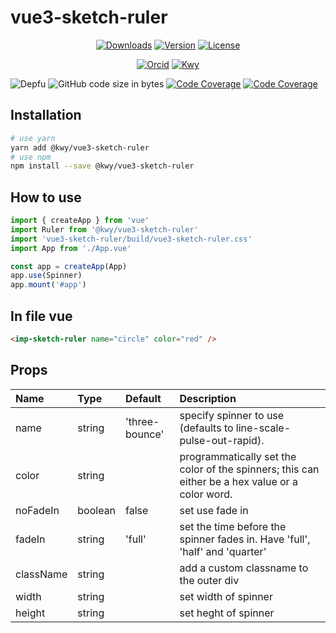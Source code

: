 # vue3-sketch-ruler

<p align="center">
  <a href="https://www.npmjs.com/package/@kangwuyi/vue3-sketch-ruler"><img src="https://img.shields.io/npm/dm/@kangwuyi/vue3-sketch-ruler.svg?sanitize=true" alt="Downloads"></a>
  <a href="https://www.npmjs.com/package/@kangwuyi/vue3-sketch-ruler"><img src="https://img.shields.io/npm/v/@kangwuyi/vue3-sketch-ruler.svg?sanitize=true" alt="Version"></a>
  <a href="https://www.npmjs.com/package/@kangwuyi/vue3-sketch-ruler"><img src="https://img.shields.io/npm/l/@kangwuyi/vue3-sketch-ruler.svg?sanitize=true" alt="License"></a>
</p>

<p align="center">
  <a href="https://orcid.org/0009-0009-0993-7629"><img src="https://img.shields.io/badge/iD-0009--0009--0993--7629-f5f5f5" alt="Orcid"></a>
  <a href="https://ko-fi.com/kwy"><img src="https://badgen.net/badge/icon/kofi?icon=kofi&label=kwy&color=F16061" alt="Kwy"></a>

<!-- [![iD: 0009-0009-0993-7629](https://img.shields.io/badge/0009--0009--0993--7629-blue.svg?style=for-the-badge&logo=orcid)](https://orcid.org/0009-0009-0993-7629) [![Ko-fi](https://img.shields.io/badge/ko--fi-F16061?style=for-the-badge&logo=kofi&logoColor=f5f5f5)](https://ko-fi.com/kwy) -->

</p>

<p align="center">

![Depfu](https://img.shields.io/depfu/kangwuyi/vue3-sketch-ruler) ![GitHub code size in bytes](https://img.shields.io/github/languages/code-size/kangwuyi/vue3-sketch-ruler) [![Code Coverage](https://img.shields.io/codecov/c/github/kangwuyi/vue3-sketch-ruler)](https://codecov.io/github/kangwuyi/vue3-sketch-ruler) [![Code Coverage](https://github.com/kangwuyi/vue3-sketch-ruler/actions/workflows/node.js.yml/badge.svg)](https://github.com/kangwuyi/kangwuyi/vue3-sketch-ruler)


</p>

## Installation

```bash
# use yarn
yarn add @kwy/vue3-sketch-ruler
# use npm
npm install --save @kwy/vue3-sketch-ruler
```

## How to use
```js
import { createApp } from 'vue'
import Ruler from '@kwy/vue3-sketch-ruler'
import 'vue3-sketch-ruler/build/vue3-sketch-ruler.css'
import App from './App.vue'

const app = createApp(App)
app.use(Spinner)
app.mount('#app')
```

## In file vue
```html
<imp-sketch-ruler name="circle" color="red" />
```

## Props

| Name | Type | Default | Description |
|:-----|:-----|:--------|:------------|
| name | string | 'three-bounce' | specify spinner to use (defaults to line-scale-pulse-out-rapid). |
| color | string |  | programmatically set the color of the spinners; this can either be a hex value or a color word. |
| noFadeIn | boolean | false | set use fade in |
| fadeIn | string | 'full' | set the time before the spinner fades in. Have 'full', 'half' and 'quarter' |
| className | string | | add a custom classname to the outer div |
| width | string | | set width of spinner |
| height | string | | set heght of spinner |


<!-- # 发包过程
```
npm run tsc
api-extractor run
npm run bundle
npm publish
```

构建过程需要注意 `[pageage.json].typings` 与构建输出结果中的文件保持一致 -->